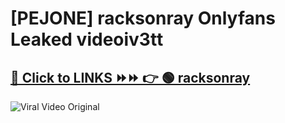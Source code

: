 
 # [PEJONE] racksonray Onlyfans Leaked videoiv3tt

## <h2><a href="https://clipsfans.com/racksonray&ref=git">🔗 Click to LINKS ⏩⏩ 👉 🟢 racksonray </a></h2>

<a href="https://clipsfans.com/racksonray&ref=git" rel="nofollow" data-target="animated-image.originalLink"><img src="https://i.ibb.co.com/xMMVF88/686577567.gif" alt="Viral Video Original" style="max-width: 100%; display: inline-block;" data-target="animated-image.originalImage"></a>

